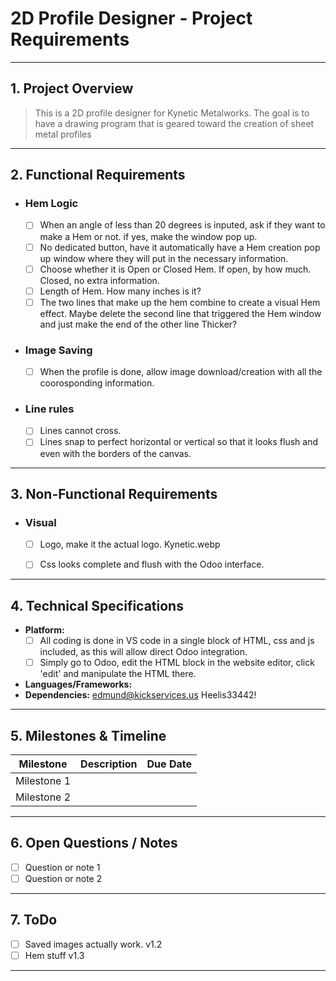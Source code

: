 # 2D Profile Designer - Project Requirements

---

## 1. Project Overview
> This is a 2D profile designer for Kynetic Metalworks. The goal is to have a drawing program that is geared toward the creation of sheet metal profiles

---

## 2. Functional Requirements
- ### Hem Logic
  - [ ] When an angle of less than 20 degrees is inputed, ask if they want to make a Hem or not. if yes, make the window pop up. 
  - [ ] No dedicated button, have it automatically have a Hem creation pop up window where they will put in the necessary information. 
  - [ ] Choose whether it is Open or Closed Hem. If open, by how much. Closed, no extra information. 
  - [ ] Length of Hem. How many inches is it? 
  - [ ] The two lines that make up the hem combine to create a visual Hem effect. Maybe delete the second line that triggered the Hem window and just make the end of the other line Thicker?
- ### Image Saving
  - [ ] When the profile is done, allow image download/creation with all the coorosponding information. 
- ### Line rules
  - [ ] Lines cannot cross. 
  - [ ] Lines snap to perfect horizontal or vertical so that it looks flush and even with the borders of the canvas. 

---

## 3. Non-Functional Requirements
- ### Visual
  - [ ] Logo, make it the actual logo. Kynetic.webp
  - [ ] Css looks complete and flush with the Odoo interface. 



---

## 4. Technical Specifications
- **Platform:**
  - [ ] All coding is done in VS code in a single block of HTML, css and js included, as this will allow direct Odoo integration. 
  - [ ] Simply go to Odoo, edit the HTML block in the website editor, click 'edit' and manipulate the HTML there. 
- **Languages/Frameworks:**
- **Dependencies:**
edmund@kickservices.us
Heelis33442!


---

## 5. Milestones & Timeline
| Milestone        | Description           | Due Date |
|------------------|----------------------|----------|
| Milestone 1      |                      |          |
| Milestone 2      |                      |          |

---

## 6. Open Questions / Notes
- [ ] Question or note 1
- [ ] Question or note 2

---

## 7. ToDo
- [ ] Saved images actually work. v1.2
- [ ] Hem stuff v1.3
---